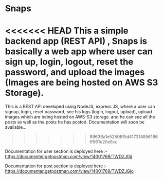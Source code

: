 # Snaps
<<<<<<< HEAD
This a simple backend app (REST API) , Snaps is basically a web app where user can sign up, login, logout, reset the password, and upload the images (Images are being hosted on AWS S3 Storage). 
=======
This is a REST API developed using NodeJS, express JS, where a user can signup, login, reset password, see his logs (login, logout, upload), upload images which are being hosted on AWS-S3 storage. and he can see all the posts as well as the posts he has posted. Documentation will soon be available... 
>>>>>>> 89636a1e52508f5d417314856186ff961e20e8cc

Documentation for user section is deployed here :- https://documenter.getpostman.com/view/14001768/TWDZJGjj

Documentation for post section is deployed here :-  https://documenter.getpostman.com/view/14001768/TWDZJGjo
